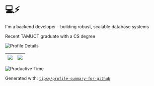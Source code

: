 # 💻⚡

I'm a backend developer - building robust, scalable database systems

Recent TAMUCT graduate with a CS degree

![Profile Details](http://github-profile-summary-cards.vercel.app/api/cards/profile-details?username=woodmtaylor&theme=dark)

|![](https://github-profile-summary-cards.vercel.app/api/cards/repos-per-language?username=woodmtaylor&theme=dark)|![](https://github-profile-summary-cards.vercel.app/api/cards/most-commit-language?username=woodmtaylor&theme=dark)|
|-----|------|

![Productive Time](http://github-profile-summary-cards.vercel.app/api/cards/productive-time?username=woodmtaylor&theme=dark&utcOffset=-6)

Generated with: [`tipsy/profile-summary-for-github`](https://github.com/tipsy/profile-summary-for-github)
